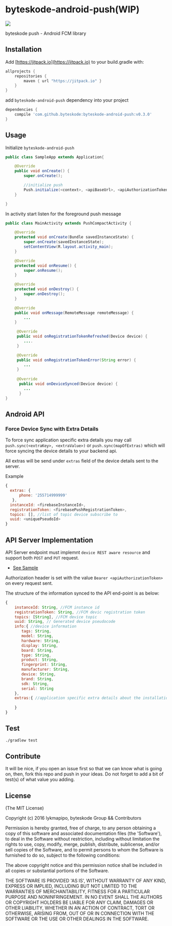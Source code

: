 byteskode-android-push(WIP)
=========================

[![](https://jitpack.io/v/byteskode/byteskode-android-push.svg)](https://jitpack.io/#byteskode/byteskode-android-push)


byteskode push - Android FCM library

## Installation
Add [https://jitpack.io](https://jitpack.io) to your build.gradle with:
```gradle
allprojects {
    repositories {
        maven { url "https://jitpack.io" }
    }
}
```
add `byteskode-android-push` dependency into your project

```gradle
dependencies {
    compile 'com.github.byteskode:byteskode-android-push:v0.3.0'
}
```

## Usage

Initialize `byteskode-android-push`

```java
public class SampleApp extends Application{

    @Override
    public void onCreate() {
        super.onCreate();

        //initialize push
        Push.initialize(<context>, <apiBaseUrl>, <apiAuthorizationToken>);
    }

}
```

In activity start listen for the foreground push message

```java
public class MainActivity extends PushCompactActivity {

    @Override
    protected void onCreate(Bundle savedInstanceState) {
        super.onCreate(savedInstanceState);
        setContentView(R.layout.activity_main);
    }

    @Override
    protected void onResume() {
        super.onResume();
    }

    @Override
    protected void onDestroy() {
        super.onDestroy();
    }

    @Override
    public void onMessage(RemoteMessage remoteMessage) {
        ...
    }

     @Override
     public void onRegistrationTokenRefreshed(Device device) {
        ....
     }

     @Override
     public void onRegistrationTokenError(String error) {
        ...
     }
     
     @Override
      public void onDeviceSynced(Device device) {
        ...
      }
}
```

## Android API

### Force Device Sync with Extra Details
To force sync application specific extra details you may call `push.sync(<extraKey>, <extraValue>)` or `push.sync(mapOfExtras)`
 which will force syncing the device details to your backend api.

All extras will be send under `extras` field of the device details sent to the server.

Example
```js
{ 
  extras: { 
      phone: '255714999999' 
   },
  instanceId: <firebaseInstanceId>,
  registrationToken: <firebasePushRegistrationToken>,
  topics: [], //list of topic device subscribe to
  uuid: <uniquePseudoId> 
}
```

## API Server Implementation

API Server endpoint must implemnt `device REST aware resource` and support both `POST` and `PUT` request.

- [See Sample](https://github.com/lykmapipo/byteskode-android-push/blob/master/api/index.js)

Authorization header is set with the value `Bearer <apiAuthorizationToken>` on every request sent.

The structure of the information synced to the API end-point is as below:
```js
{
    instanceId: String, //FCM instance id
    registrationToken: String, //FCM devic registration token
    topics: [String], //FCM device topic
    uuid: String, // Generated device pseudocode
    info:{ //device information
       tags: String,
       model: String,
       hardware: String,
       display: String,
       board: String,
       type: String,
       product: String,
       fingerprint: String,
       manufacturer: String,
       device: String,
       brand: String,
       sdk: String,
       serial: String 
    },
    extras:{ //application specific extra details about the installation
        
    }
}
```


## Test
```sh
./gradlew test
```

## Contribute
It will be nice, if you open an issue first so that we can know what is going on, then, fork this repo and push in your ideas.
Do not forget to add a bit of test(s) of what value you adding.

## License

(The MIT License)

Copyright (c) 2016 lykmapipo, byteskode Group && Contributors

Permission is hereby granted, free of charge, to any person obtaining
a copy of this software and associated documentation files (the
'Software'), to deal in the Software without restriction, including
without limitation the rights to use, copy, modify, merge, publish,
distribute, sublicense, and/or sell copies of the Software, and to
permit persons to whom the Software is furnished to do so, subject to
the following conditions:

The above copyright notice and this permission notice shall be
included in all copies or substantial portions of the Software.

THE SOFTWARE IS PROVIDED 'AS IS', WITHOUT WARRANTY OF ANY KIND,
EXPRESS OR IMPLIED, INCLUDING BUT NOT LIMITED TO THE WARRANTIES OF
MERCHANTABILITY, FITNESS FOR A PARTICULAR PURPOSE AND NONINFRINGEMENT.
IN NO EVENT SHALL THE AUTHORS OR COPYRIGHT HOLDERS BE LIABLE FOR ANY
CLAIM, DAMAGES OR OTHER LIABILITY, WHETHER IN AN ACTION OF CONTRACT,
TORT OR OTHERWISE, ARISING FROM, OUT OF OR IN CONNECTION WITH THE
SOFTWARE OR THE USE OR OTHER DEALINGS IN THE SOFTWARE.
